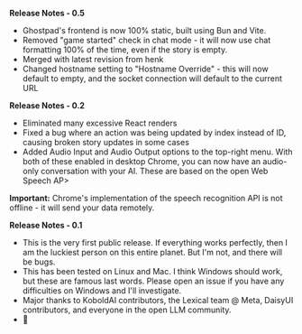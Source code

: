 **Release Notes - 0.5**
- Ghostpad's frontend is now 100% static, built using Bun and Vite.
- Removed "game started" check in chat mode - it will now use chat formatting 100% of the time, even if the story is empty.
- Merged with latest revision from henk
- Changed hostname setting to "Hostname Override" - this will now default to empty, and the socket connection will default to the current URL

**Release Notes - 0.2**
- Eliminated many excessive React renders
- Fixed a bug where an action was being updated by index instead of ID, causing broken story updates in some cases
- Added Audio Input and Audio Output options to the top-right menu. With both of these enabled in desktop Chrome, you can now have an audio-only conversation with your AI. These are based on the open Web Speech AP>

**Important:** Chrome's implementation of the speech recognition API is not offline - it will send your data remotely.

**Release Notes - 0.1**
- This is the very first public release. If everything works perfectly, then I am the luckiest person on this entire planet. But I'm not, and there will be bugs.
- This has been tested on Linux and Mac. I think Windows should work, but these are famous last words. Please open an issue if you have any difficulties on Windows and I'll investigate.
- Major thanks to KoboldAI contributors, the Lexical team @ Meta, DaisyUI contributors, and everyone in the open LLM community.
- 🎉
